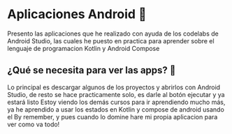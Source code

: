 
  # Aplicaciones Android 📝  
  Presento las aplicaciones que he realizado con ayuda de los codelabs
  de Android Studio, las cuales he puesto en practica para aprender sobre el lenguaje de programacion Kotlin y Android Compose
  ## ¿Qué se necesita para ver las apps? 🚀  
  Lo principal es descargar algunos de los proyectos y abrirlos con Android Studio, de resto se hace practicamente solo, es darle al botón ejecutar y ya estará listo
  Estoy viendo los demás cursos para ir aprendiendo mucho más, ya he aprendido a usar los estados en Kotlin y compose de android
  usando el By remember, y pues cuando lo domine hare mi propia aplicacion para ver como va todo!